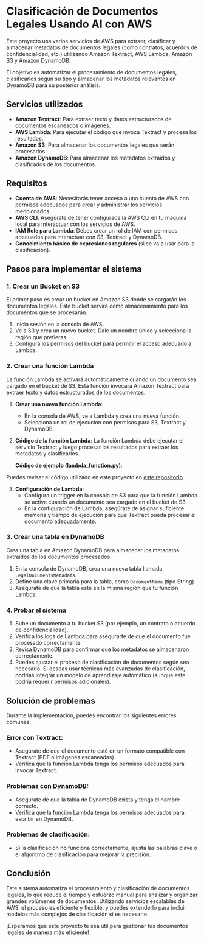 # Clasificación de Documentos Legales Usando AI con AWS

Este proyecto usa varios servicios de AWS para extraer, clasificar y almacenar metadatos de documentos legales (como contratos, acuerdos de confidencialidad, etc.) utilizando Amazon Textract, AWS Lambda, Amazon S3 y Amazon DynamoDB.

El objetivo es automatizar el procesamiento de documentos legales, clasificarlos según su tipo y almacenar los metadatos relevantes en DynamoDB para su posterior análisis.

## Servicios utilizados

- **Amazon Textract**: Para extraer texto y datos estructurados de documentos escaneados o imágenes.
- **AWS Lambda**: Para ejecutar el código que invoca Textract y procesa los resultados.
- **Amazon S3**: Para almacenar los documentos legales que serán procesados.
- **Amazon DynamoDB**: Para almacenar los metadatos extraídos y clasificados de los documentos.

## Requisitos

- **Cuenta de AWS**: Necesitarás tener acceso a una cuenta de AWS con permisos adecuados para crear y administrar los servicios mencionados.
- **AWS CLI**: Asegúrate de tener configurada la AWS CLI en tu máquina local para interactuar con los servicios de AWS.
- **IAM Role para Lambda**: Debes crear un rol de IAM con permisos adecuados para interactuar con S3, Textract y DynamoDB.
- **Conocimiento básico de expresiones regulares** (si se va a usar para la clasificación).

## Pasos para implementar el sistema

### 1. Crear un Bucket en S3

El primer paso es crear un bucket en Amazon S3 donde se cargarán los documentos legales. Este bucket servirá como almacenamiento para los documentos que se procesarán.

1. Inicia sesión en la consola de AWS.
2. Ve a S3 y crea un nuevo bucket. Dale un nombre único y selecciona la región que prefieras.
3. Configura los permisos del bucket para permitir el acceso adecuado a Lambda.

### 2. Crear una función Lambda

La función Lambda se activará automáticamente cuando un documento sea cargado en el bucket de S3. Esta función invocará Amazon Textract para extraer texto y datos estructurados de los documentos.

1. **Crear una nueva función Lambda**:
   - En la consola de AWS, ve a Lambda y crea una nueva función.
   - Selecciona un rol de ejecución con permisos para S3, Textract y DynamoDB.

2. **Código de la función Lambda**: La función Lambda debe ejecutar el servicio Textract y luego procesar los resultados para extraer los metadatos y clasificarlos.

   **Código de ejemplo (lambda_function.py)**:
   
  Puedes revisar el código utilizado en este proyecto en [este repositorio](lambdas/legal).

3. **Configuración de Lambda**:
   - Configura un trigger en la consola de S3 para que la función Lambda se active cuando un documento sea cargado en el bucket de S3.
   - En la configuración de Lambda, asegúrate de asignar suficiente memoria y tiempo de ejecución para que Textract pueda procesar el documento adecuadamente.

### 3. Crear una tabla en DynamoDB

Crea una tabla en Amazon DynamoDB para almacenar los metadatos extraídos de los documentos procesados.

1. En la consola de DynamoDB, crea una nueva tabla llamada `LegalDocumentsMetadata`.
2. Define una clave primaria para la tabla, como `DocumentName` (tipo String).
3. Asegúrate de que la tabla esté en la misma región que tu función Lambda.

### 4. Probar el sistema

1. Sube un documento a tu bucket S3 (por ejemplo, un contrato o acuerdo de confidencialidad).
2. Verifica los logs de Lambda para asegurarte de que el documento fue procesado correctamente.
3. Revisa DynamoDB para confirmar que los metadatos se almacenaron correctamente.
4. Puedes ajustar el proceso de clasificación de documentos según sea necesario. Si deseas usar técnicas más avanzadas de clasificación, podrías integrar un modelo de aprendizaje automático (aunque este podría requerir permisos adicionales).

## Solución de problemas

Durante la implementación, puedes encontrar los siguientes errores comunes:

### Error con Textract:
- Asegúrate de que el documento esté en un formato compatible con Textract (PDF o imágenes escaneadas).
- Verifica que la función Lambda tenga los permisos adecuados para invocar Textract.

### Problemas con DynamoDB:
- Asegúrate de que la tabla de DynamoDB exista y tenga el nombre correcto.
- Verifica que la función Lambda tenga los permisos adecuados para escribir en DynamoDB.

### Problemas de clasificación:
- Si la clasificación no funciona correctamente, ajusta las palabras clave o el algoritmo de clasificación para mejorar la precisión.

## Conclusión

Este sistema automatiza el procesamiento y clasificación de documentos legales, lo que reduce el tiempo y esfuerzo manual para analizar y organizar grandes volúmenes de documentos. Utilizando servicios escalables de AWS, el proceso es eficiente y flexible, y puedes extenderlo para incluir modelos más complejos de clasificación si es necesario.

¡Esperamos que este proyecto te sea útil para gestionar tus documentos legales de manera más eficiente!

